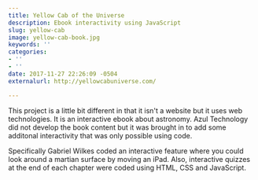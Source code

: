 ```yaml
---
title: Yellow Cab of the Universe
description: Ebook interactivity using JavaScript
slug: yellow-cab
image: yellow-cab-book.jpg
keywords: ''
categories:
- ''
- ''
date: 2017-11-27 22:26:09 -0504
externalurl: http://yellowcabuniverse.com/

---
```

This project is a little bit different in that it isn't a website but it uses web technologies. It is an interactive ebook about astronomy. Azul Technology did not develop the book content but it was brought in to add some additonal interactivity that was only possible using code.

Specifically  Gabriel Wilkes coded an interactive feature where you could look around a martian surface by moving an iPad. Also, interactive quizzes at the end of each chapter were coded using HTML, CSS and JavaScript.